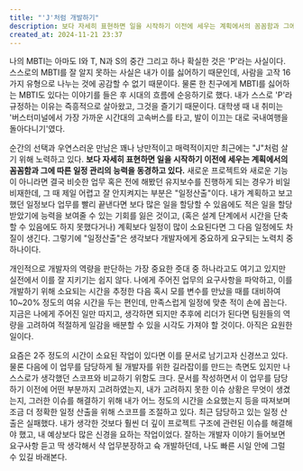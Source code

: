 ```yaml
---
title: "'J'처럼 개발하기"
description: 보다 자세히 표현하면 일을 시작하기 이전에 세우는 계획에서의 꼼꼼함과 그에 따른 일정 관리의 능력을 동경하고 있다.
created_at: 2024-11-21 23:37
---
```


나의 MBTI는 아마도 I와 T, N과 S의 중간 그리고 하나 확실한 것은 'P'라는 사실이다. 스스로의 MBTI를 잘 알지 못하는 사실은 내가 이를 싫어하기 때문인데, 사람을 고작 16가지 유형으로 나누는 것에 공감할 수 없기 때문이다. 물론 한 친구에게 MBTI를 싫어하는 MBTI도 있다는 이야기를 들은 후 시대의 흐름에 순응하기로 했다. 내가 스스로 'P'라 규정하는 이유는 즉흥적으로 살아왔고, 그것을 즐기기 때문이다. 대학생 때 내 취미는 '버스터미널에서 가장 가까운 시간대의 고속버스를 타고, 발이 이끄는 대로 국내여행을 돌아다니기'였다.

순간의 선택과 우연스러운 만남은 꽤나 낭만적이고 매력적이지만 최근에는 "J"처럼 살기 위해 노력하고 있다. **보다 자세히 표현하면 일을 시작하기 이전에 세우는 계획에서의 꼼꼼함과 그에 따른 일정 관리의 능력을 동경하고 있다.** 새로운 프로젝트와 새로운 기능이 아니라면 결국 비슷한 업무 혹은 전에 해봤던 유지보수를 진행하게 되는 경우가 비일비재한데, 그 때 제일 어렵고 잘 안지켜지는 부분은 "일정산출"이다. 내가 계획하고 보고했던 일정보다 업무를 빨리 끝낸다면 보다 많은 일을 할당할 수 있음에도 적은 일을 할당받았기에 능력을 보여줄 수 있는 기회를 잃은 것이고, (혹은 설계 단계에서 시간을 단축할 수 있음에도 하지 못했다거나) 계획보다 일정이 많이 소요된다면 그 다음 일정에도 차질이 생긴다. 그렇기에 "일정산출"은 생각보다 개발자에게 중요하게 요구되는 노력치 중 하나이다.

개인적으로 개발자의 역량을 판단하는 가장 중요한 줏대 중 하나라고도 여기고 있지만 실전에서 이를 잘 지키기는 쉽지 않다. 나에게 주어진 업무의 요구사항을 파악하고, 이를 개발하기 위해 소요되는 시간을 추정한 다음 혹시 모를 변수를 만났을 때를 대비하여 10~20% 정도의 여유 시간을 두는 편인데, 만족스럽게 일정에 맞춘 적이 손에 꼽는다. 지금은 나에게 주어진 일만 따지고, 생각하면 되지만 추후에 리더가 된다면 팀원들의 역량을 고려하여 적절하게 일감을 배분할 수 있을 시각도 가져야 할 것이다. 아직은 요원한 일이다.

요즘은 2주 정도의 시간이 소요된 작업이 있다면 이를 문서로 남기고자 신경쓰고 있다. 물론 다음에 이 업무를 담당하게 될 개발자를 위한 길라잡이를 만드는 측면도 있지만 나 스스로가 생각했던 스코프와 비교하기 위함도 크다. 문서를 작성하면서 이 업무를 담당하기 이전에 어떤 부분까지 고려하였는지, 내가 고려하지 못한 이슈 상황은 무엇이 생겼는지, 그러한 이슈를 해결하기 위해 내가 어느 정도의 시간을 소요했는지 등을 따져보며 조금 더 정확한 일정 산출을 위해 스코프를 조절하고 있다. 최근 담당하고 있는 일정 산출은 실패했다. 내가 생각한 것보다 훨씬 더 깊이 프로젝트 구조에 관련된 이슈를 해결해야 했고, 내 예상보다 많은 신경을 요하는 작업이었다. 잘하는 개발자 이야기 들어보면 요구사항 듣고 딱 생각해서 샥 업무분장하고 슉 개발하던데, 나도 빠른 시일 안에 그럴 수 있길 바래본다.

